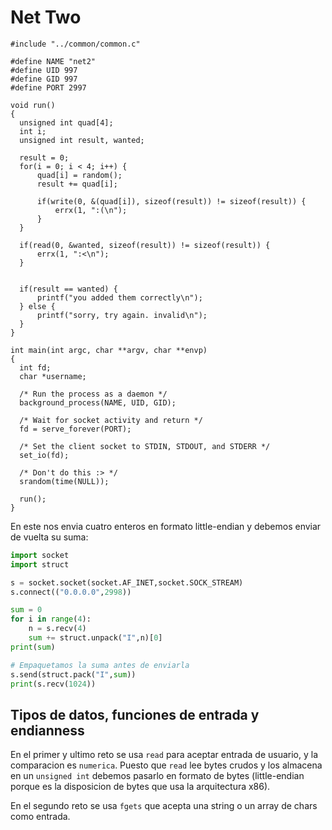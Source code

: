 # Net Two

```
#include "../common/common.c"

#define NAME "net2"
#define UID 997
#define GID 997
#define PORT 2997

void run()
{
  unsigned int quad[4];
  int i;
  unsigned int result, wanted;

  result = 0;
  for(i = 0; i < 4; i++) {
      quad[i] = random();
      result += quad[i];

      if(write(0, &(quad[i]), sizeof(result)) != sizeof(result)) {
          errx(1, ":(\n");
      }
  }

  if(read(0, &wanted, sizeof(result)) != sizeof(result)) {
      errx(1, ":<\n");
  }


  if(result == wanted) {
      printf("you added them correctly\n");
  } else {
      printf("sorry, try again. invalid\n");
  }
}

int main(int argc, char **argv, char **envp)
{
  int fd;
  char *username;

  /* Run the process as a daemon */
  background_process(NAME, UID, GID); 
  
  /* Wait for socket activity and return */
  fd = serve_forever(PORT);

  /* Set the client socket to STDIN, STDOUT, and STDERR */
  set_io(fd);

  /* Don't do this :> */
  srandom(time(NULL));

  run();
}
```

En este nos envia cuatro enteros en formato little-endian y debemos enviar de vuelta su suma:
``` python
import socket
import struct

s = socket.socket(socket.AF_INET,socket.SOCK_STREAM)
s.connect(("0.0.0.0",2998))

sum = 0
for i in range(4):
    n = s.recv(4)
    sum += struct.unpack("I",n)[0]
print(sum)

# Empaquetamos la suma antes de enviarla
s.send(struct.pack("I",sum))
print(s.recv(1024))
```

## Tipos de datos, funciones de entrada y endianness

En el primer y ultimo reto se usa `read` para aceptar entrada de usuario, y la comparacion es `numerica`. Puesto que `read` lee bytes crudos y los almacena en un `unsigned int` debemos pasarlo en formato de bytes (little-endian porque es la disposicion de bytes que usa la arquitectura x86).

En el segundo reto se usa `fgets` que acepta una string o un array de chars como entrada.
